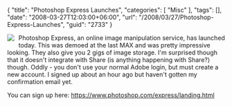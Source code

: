 {
	"title": "Photoshop Express Launches",
	"categories": [
		"Misc"
	],
	"tags": [],
	"date": "2008-03-27T12:03:00+06:00",
	"url": "/2008/03/27/Photoshop-Express-Launches",
	"guid": "2733"
}

<img src="http://www.raymondcamden.com/images/cfjedi//pe.png" align="left" style="margin-right: 10px;margin-bottom: 10px">

Photoshop Express, an online image manipulation service, has launched today. This was demoed at the last MAX and was pretty impressive looking. They also give you 2 gigs of image storage. I'm surprised though that it doesn't integrate with Share (is anything happening with Share?) though. Oddly - you don't use your normal Adobe login, but must create a new account. I signed up about an hour ago but haven't gotten my confirmation email yet. 

You can sign up here: <a href="https://www.photoshop.com/express/landing.html">https://www.photoshop.com/express/landing.html</a>

<br clear="left">